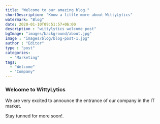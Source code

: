 ```yaml
---
title: "Welcome to our amazing blog."
shortDescription: "Know a little more about WittyLytics"
watermark: "Blog"
date: 2020-01-10T09:51:57+06:00
description : "wittylytics welcome post"
bgImage: "images/background/about.jpg"
image : "images/blog/blog-post-1.jpg"
author : "Editor"
type : "post"
categories: 
  - "Marketing"
tags:
  - "Welcome"
  - "Company"
---
```


### Welcome to WittyLytics

We are very excited to announce the entrance of our company in the IT market.

Stay tunned for more soon!.